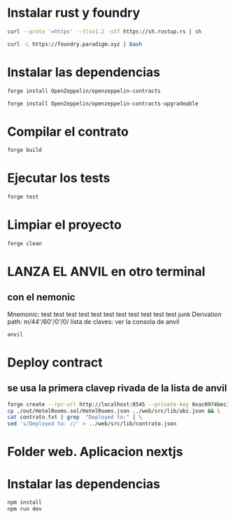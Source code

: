 
# Instalar rust y foundry

```bash
curl --proto '=https' --tlsv1.2 -sSf https://sh.rustup.rs | sh
```

```bash
curl -L https://foundry.paradigm.xyz | bash
```

# Instalar las dependencias
```bash
forge install OpenZeppelin/openzeppelin-contracts
```
```bash
forge install OpenZeppelin/openzeppelin-contracts-upgradeable
```

# Compilar el contrato
```bash
forge build

```

# Ejecutar los tests
```bash
forge test
```

# Limpiar el proyecto
```bash
forge clean
```

# LANZA EL ANVIL en otro terminal
## con el nemonic 
Mnemonic:          test test test test test test test test test test test junk
Derivation path:   m/44'/60'/0'/0/
lista de claves: ver la consola de anvil

```bash
anvil
```

# Deploy contract
## se usa la primera clavep rivada de la lista de anvil



```bash
forge create --rpc-url http://localhost:8545 --private-key 0xac0974bec39a17e36ba4a6b4d238ff944bacb478cbed5efcae784d7bf4f2ff80 src/HotelRooms.sol:HotelRooms > contrato.txt  && \
cp ./out/HotelRooms.sol/HotelRooms.json ../web/src/lib/abi.json && \
cat contrato.txt | grep  "Deployed to:" | \
sed 's/Deployed to: //' > ../web/src/lib/contrato.json
```

# Folder web. Aplicacion nextjs

# Instalar las dependencias
```bash
npm install
npm run dev
```
